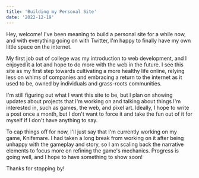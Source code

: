 ```yaml
---
title: 'Building my Personal Site'
date: '2022-12-19'
---
```


Hey, welcome! I've been meaning to build a personal site for a while now, and with everything going on with Twitter, I'm happy to finally have my own little space on the internet.

My first job out of college was my introduction to web development, and I enjoyed it a lot and hope to do more with the web in the future. I see this site as my first step towards cultivating a more healthy life online, relying less on whims of companies and embracing a return to the internet as it used to be, owned by individuals and grass-roots communities.

I'm still figuring out what I want this site to be, but I plan on showing updates about projects that I'm working on and talking about things I'm interested in, such as games, the web, and pixel art. Ideally, I hope to write a post once a month, but I don't want to force it and take the fun out of it for myself if I don't have anything to say.

To cap things off for now, I'll just say that I'm currently working on my game, Knifemare. I had taken a long break from working on it after being unhappy with the gameplay and story, so I am scaling back the narrative elements to focus more on refining the game's mechanics. Progress is going well, and I hope to have something to show soon!

Thanks for stopping by!